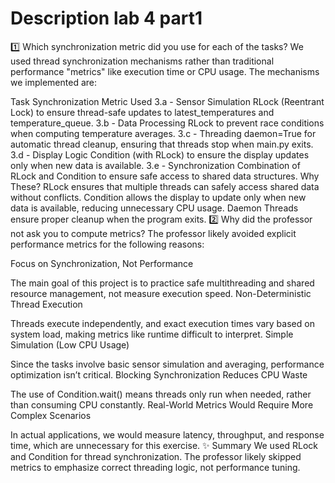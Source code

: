 # Description lab 4 part1

1️⃣ Which synchronization metric did you use for each of the tasks?
We used thread synchronization mechanisms rather than traditional performance "metrics" like execution time or CPU usage. The mechanisms we implemented are:

Task	Synchronization Metric Used
3.a - Sensor Simulation	RLock (Reentrant Lock) to ensure thread-safe updates to latest_temperatures and temperature_queue.
3.b - Data Processing	RLock to prevent race conditions when computing temperature averages.
3.c - Threading	daemon=True for automatic thread cleanup, ensuring that threads stop when main.py exits.
3.d - Display Logic	Condition (with RLock) to ensure the display updates only when new data is available.
3.e - Synchronization	Combination of RLock and Condition to ensure safe access to shared data structures.
Why These?
RLock ensures that multiple threads can safely access shared data without conflicts.
Condition allows the display to update only when new data is available, reducing unnecessary CPU usage.
Daemon Threads ensure proper cleanup when the program exits.
2️⃣ Why did the professor not ask you to compute metrics?
The professor likely avoided explicit performance metrics for the following reasons:

Focus on Synchronization, Not Performance

The main goal of this project is to practice safe multithreading and shared resource management, not measure execution speed.
Non-Deterministic Thread Execution

Threads execute independently, and exact execution times vary based on system load, making metrics like runtime difficult to interpret.
Simple Simulation (Low CPU Usage)

Since the tasks involve basic sensor simulation and averaging, performance optimization isn’t critical.
Blocking Synchronization Reduces CPU Waste

The use of Condition.wait() means threads only run when needed, rather than consuming CPU constantly.
Real-World Metrics Would Require More Complex Scenarios

In actual applications, we would measure latency, throughput, and response time, which are unnecessary for this exercise.
✨ Summary
We used RLock and Condition for thread synchronization.
The professor likely skipped metrics to emphasize correct threading logic, not performance tuning.

